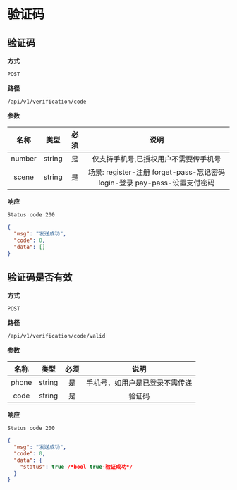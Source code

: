 # 验证码

## 验证码

**方式**

`POST`

**路径**

`/api/v1/verification/code`

**参数**

|  名称  |  类型  | 必须 |                                   说明                                    |
| :----: | :----: | :--: | :-----------------------------------------------------------------------: |
| number | string |  是  |                   仅支持手机号,已授权用户不需要传手机号                   |
| scene  | string |  是  | 场景: register-注册 forget-pass-忘记密码 login-登录 pay-pass-设置支付密码 |

**响应**

`Status code 200`

```json
{
  "msg": "发送成功",
  "code": 0,
  "data": []
}
```

## 验证码是否有效

**方式**

`POST`

**路径**

`/api/v1/verification/code/valid`

**参数**

| 名称  |  类型  | 必须 |              说明              |
| :---: | :----: | :--: | :----------------------------: |
| phone | string |  是  | 手机号，如用户是已登录不需传递 |
| code  | string |  是  |             验证码             |

**响应**

`Status code 200`

```json
{
  "msg": "发送成功",
  "code": 0,
  "data": {
    "status": true /*bool true-验证成功*/
  }
}
```
